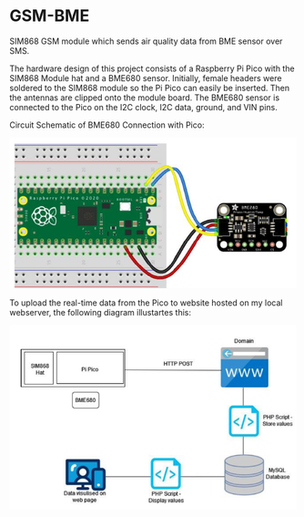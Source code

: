 # GSM-BME
SIM868 GSM module which sends air quality data from BME sensor over SMS.  

The hardware design of this project consists of a Raspberry Pi Pico with the SIM868 Module hat and a BME680 sensor. Initially, female headers were soldered to the SIM868 module so the Pi Pico can easily be inserted. Then the antennas are clipped onto the module board. The BME680 sensor is connected to the Pico on the I2C clock, I2C data, ground, and VIN pins.  

Circuit Schematic of BME680 Connection with Pico:  

![alt text](BME_Diagram.png)


To upload the real-time data from the Pico to website hosted on my local webserver, the following diagram illustartes this:

![alt text](NetworkDiagram.png)  
